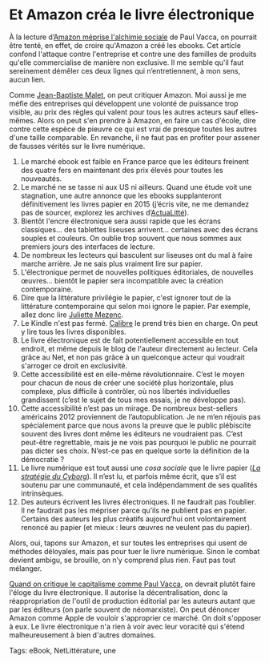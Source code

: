 # Et Amazon créa le livre électronique

À la lecture d’[Amazon méprise l'alchimie sociale](http://www.lemonde.fr/idees/article/2013/06/07/amazon-meprise-l-alchimie-sociale-du-livre_3425634_3232.html) de Paul Vacca, on pourrait être tenté, en effet, de croire qu'Amazon a créé les ebooks. Cet article confond l'attaque contre l'entreprise et contre une des familles de produits qu'elle commercialise de manière non exclusive. Il me semble qu'il faut sereinement démêler ces deux lignes qui n’entretiennent, à mon sens, aucun lien.

Comme [Jean-Baptiste Malet](http://www.jean-baptiste-malet.fr/), on peut critiquer Amazon. Moi aussi je me méfie des entreprises qui développent une volonté de puissance trop visible, au prix des règles qui valent pour tous les autres acteurs sauf elles-mêmes. Alors on peut s'en prendre à Amazon, en faire un cas d'école, dire contre cette espèce de pieuvre ce qui est vrai de presque toutes les autres d'une taille comparable. En revanche, il ne faut pas en profiter pour assener de fausses vérités sur le livre numérique.

1. Le marché ebook est faible en France parce que les éditeurs freinent des quatre fers en maintenant des prix élevés pour toutes les nouveautés.
2. Le marché ne se tasse ni aux US ni ailleurs. Quand une étude voit une stagnation, une autre annonce que les ebooks supplanteront définitivement les livres papier en 2015 (j’écris vite, ne me demandez pas de sourcer, explorez les archives d’[ActuaLitté](http://www.actualitte.com/)).
3. Bientôt l'encre électronique sera aussi rapide que les écrans classiques... des tablettes liseuses arrivent… certaines avec des écrans souples et couleurs. On oublie trop souvent que nous sommes aux premiers jours des interfaces de lecture.
4. De nombreux les lecteurs qui basculent sur liseuses ont du mal à faire marche arrière. Je ne sais plus vraiment lire sur papier.
5. L'électronique permet de nouvelles politiques éditoriales, de nouvelles œuvres... bientôt le papier sera incompatible avec la création contemporaine.
6. Dire que la littérature privilégie le papier, c'est ignorer tout de la littérature contemporaine qui selon moi ignore le papier. Par exemple, allez donc lire [Juliette Mezenc](http://motmaquis.net/).
7. Le Kindle n'est pas fermé. [Calibre](http://calibre-ebook.com/) le prend très bien en charge. On peut y lire tous les livres disponibles.
8. Le livre électronique est de fait potentiellement accessible en tout endroit, et même depuis le blog de l'auteur directement au lecteur. Cela grâce au Net, et non pas grâce à un quelconque acteur qui voudrait s'arroger ce droit en exclusivité.
9. Cette accessibilité est en elle-même révolutionnaire. C’est le moyen pour chacun de nous de créer une société plus horizontale, plus complexe, plus difficile à contrôler, où nos libertés individuelles grandissent (c’est le sujet de tous mes essais, je ne développe pas).
10. Cette accessibilité n’est pas un mirage. De nombreux best-sellers américains 2012 proviennent de l’autopublication. Je ne m’en réjouis pas spécialement parce que nous avons la preuve que le public plébiscite souvent des livres dont même les éditeurs ne voudraient pas. C’est peut-être regrettable, mais je ne vois pas pourquoi le public ne pourrait pas dicter ses choix. N’est-ce pas en quelque sorte la définition de la démocratie ?
11. Le livre numérique est tout aussi une *cosa sociale* que le livre papier ([*La stratégie du Cyborg*](/la-strategie-du-cyborg/)). Il n’est lu, et parfois même écrit, que s’il est soutenu par une communauté, et cela indépendamment de ses qualités intrinsèques.
12. Des auteurs écrivent les livres électroniques. Il ne faudrait pas l’oublier. Il ne faudrait pas les mépriser parce qu’ils ne publient pas en papier. Certains des auteurs les plus créatifs aujourd’hui ont volontairement renoncé au papier (et mieux : leurs œuvres ne veulent pas du papier).

Alors, oui, tapons sur Amazon, et sur toutes les entreprises qui usent de méthodes déloyales, mais pas pour tuer le livre numérique. Sinon le combat devient ambigu, se brouille, on n’y comprend plus rien. Faut pas tout mélanger.

[Quand on critique le capitalisme comme Paul Vacca](http://www.fayard.fr/la-societe-du-hold-9782755506969), on devrait plutôt faire l'éloge du livre électronique. Il autorise la décentralisation, donc la réappropriation de l'outil de production éditorial par les auteurs autant que par les éditeurs (on parle souvent de néomarxiste). On peut dénoncer Amazon comme Apple de vouloir s'approprier ce marché. On doit s'opposer à eux. Le livre électronique n'a rien à voir avec leur voracité qui s'étend malheureusement à bien d'autres domaines.

Tags: eBook, NetLittérature, une